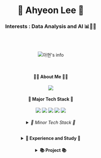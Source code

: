 <div align="center">

# 🌱 Ahyeon Lee 🌱



### Interests : Data Analysis and AI 📊👩‍💻


<br>
<br>

![아현's info](https://github-profile-summary-cards.vercel.app/api/cards/profile-details?username=ahyeon0508&theme=monokai)

<br>

#### 🙋‍♀️ About Me 🙋‍♀️
<a href="https://ahyeon0508.github.io/" target="_blank"><img src="https://img.shields.io/badge/Devlog-000000?style=flat-square&logo=GitHub&logoColor=white">
</a>
    
#### 🌳 Major Tech Stack 🌳

<div>
    <img src="https://img.shields.io/badge/Python-3776AB?style=flat-square&logo=python&logoColor=white">
    <img src="https://img.shields.io/badge/R-3776AB?style=flat-square&logo=R&logoColor=white">
    <img src="https://img.shields.io/badge/MySQL-4479A1?style=flat-square&logo=mysql&logoColor=white">
    <img src="https://img.shields.io/badge/Tableau-E97627?style=flat-square&logo=Tableau&logoColor=white">
    <img src="https://img.shields.io/badge/TensorFlow-FF6F00?style=flat-square&logo=TensorFlow&logoColor=white">
</div>


<h6>
    <details>
        <summary>🐥 Minor Tech Stack 🐥
        </summary>
        <div markdown="1"><br>
            <div>
                <img src="https://img.shields.io/badge/C-A8B9CC?style=flat-square&logo=C&logoColor=white">
                <img src="https://img.shields.io/badge/C++-00599C?style=flat-square&logo=c%2B%2B&logoColor=white">
                <img src="https://img.shields.io/badge/Java-007396?style=flat-square&logo=java&logoColor=white">
            </div>
            <div>
                <img src="https://img.shields.io/badge/Oracle-F80000?style=flat-square&logo=Oracle&logoColor=white">
                <img src="https://img.shields.io/badge/PostgreSQL-4169E1?style=flat-square&logo=PostgreSQL&logoColor=white">
                <img src="https://img.shields.io/badge/SQLite-003B57?style=flat-square&logo=SQLite&logoColor=white">
                <img src="https://img.shields.io/badge/Qgis-589632?style=flat-square&logo=Qgis&logoColor=white">
                <img src="https://img.shields.io/badge/Power BI-F2C811?style=flat-square&logo=Power BI&logoColor=white">
            </div>
            <div>
                <img src="https://img.shields.io/badge/Flask-000000?style=flat-square&logo=Flask&logoColor=white">
                <img src="https://img.shields.io/badge/JavaScript-F7DF1E?style=flat-square&logo=javascript&logoColor=black">
                <img src="https://img.shields.io/badge/jQuery-0769AD?style=flat-square&logo=jQuery&logoColor=white">
                <img src="https://img.shields.io/badge/HTML5-E34F26?style=flat-square&logo=html5&logoColor=white">
                <img src="https://img.shields.io/badge/CSS3-1572B6?style=flat-square&logo=css3&logoColor=white">
            </div>
        </div>
    </details>
</h6>

<h4>
    <details>
        <summary>🎨 Experience and Study 🎨
        </summary>
        <div markdown="1"><br>
            <a href="https://violet-jackfruit-8f6.notion.site/Happy-Dev-c261cb6059d84de0a3a27634cd172b76">Experience</a><br>
            <a href="https://github.com/ahyeon0508/Algorithm">Algorithm</a><br>
            <a href="https://github.com/ahyeon0508/DS_CoalaUNIV2nd">CoalaUNIV2nd</a><br>
            <a href="https://github.com/ahyeon0508/DS_study">DS_study</a><br>
            <a href="https://github.com/TAVEResearch/deep_learning">deep_learning</a><br>
            <a href="https://github.com/ahyeon0508/DS_NLP">NLP</a><br>
            <a href="https://github.com/ahyeon0508/DS_Recommendation-System">Recommendation-System</a><br>
        </div>
    </details>
</h4>

<h4>
<details>
        <summary>📚 Project 📚
        </summary><br>
    

| 기간 | 프로젝트명 | 역할 | 수상내역 |
| --- | --- | --- | --- |
| 2021.11 ~ 2021.12 | <a href="https://violet-jackfruit-8f6.notion.site/2021-5a66da946b8c45e693789756324ee593">2021년 디지털 산업혁신 빅데이터 플랫폼 경진대회</a> | 기획, 시각화 | 예선 통과 |
| 2020.08 ~ 2021.11 | <a href="https://github.com/ahyeon0508/Interview-Solution_project_v2.0">새내기路(로) : AI기반 대입 모의 면접 솔루션</a> | 기획, 웹 프론트, API, 논문 작성 등 | 교내외 공모전 4개 수상(리드미 참고) |
| 2021.09 ~ 2021.10 | <a href="https://github.com/ahyeon0508/Topping-Issue">톺핑있슈(Topping-Issue)</a> | 기획, 감성 분석, 웹 | - |
| 2021.07 ~ 2021.09 | <a href="https://violet-jackfruit-8f6.notion.site/2021-5aabb27ff9dd4ba99333f9d63363fedc">2021 금융 데이터 경진대회</a> | 기획, 머신러닝 | - |
| 2021.06 ~ 2021.08 | <a href="https://violet-jackfruit-8f6.notion.site/2021-151906ed8eb74a8291243731b9b61040">2021년 문화 · 관광 빅 데이터 분석대회</a> | 기획, 머신러닝 | 우수(신한카드) |
| 2021.07 ~ 2021.08 | <a href="https://violet-jackfruit-8f6.notion.site/Workation-6a899106d381414da3ac20d8b11b38f6">공공개방자원을 활용한 개인 맞춤형 워케이션(Workation) 지역 추천 및 지역관광 활성화 방안 제시</a> | 기획, 머신러닝 | - |
| 2020.12 ~ 2021.01 | <a href="https://violet-jackfruit-8f6.notion.site/f046e0a5ac3a43aebcc3d6eb2a9c8983">인공지능 학습용 데이터 활용 아이디어 공모전</a> | 기획 | - |
| 2020.06 ~ 2020.09 | <a href="https://github.com/ahyeon0508/Carrot_project">강화학습을 활용한 AI 당근재배 하우스</a> | 기획, 라즈베리파이 + OpenCV | - |
| 2020.02 ~ 2020.06 | <a href="https://github.com/ahyeon0508/2020_software_project">고영희 찾기</a> | 기획, 머신러닝, 웹 프론트, API | - |
| 2020.01 ~ 2020.01 | <a href="https://github.com/ahyeon0508/DS_CoalaUNIV2nd/blob/main/2%EA%B8%B0_%EC%88%AD%EC%BD%94%EB%94%A9%EB%8B%B9%EB%8B%B9_%EC%B5%9C%EC%A2%85.ipynb">내 연애는 얼마나 오래 갈까?</a> | 기획, 머신러닝 | - |
| 2018.09 ~ 2018.12 | <a href="https://violet-jackfruit-8f6.notion.site/Mella-Smell-Alarm-Weather-Service-50f6c309e5914822a8db403a3cdb769d">Mella</a> | 기획, 아두이노 연결 | 장려상 |
</details>
</h4>


</div>
